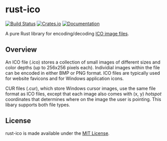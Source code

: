 # rust-ico

[![Build Status](https://github.com/mdsteele/rust-ico/actions/workflows/tests.yml/badge.svg)](https://github.com/mdsteele/rust-ico/actions/workflows/tests.yml)
[![Crates.io](https://img.shields.io/crates/v/ico.svg)](https://crates.io/crates/ico)
[![Documentation](https://docs.rs/ico/badge.svg)](https://docs.rs/ico)

A pure Rust library for encoding/decoding
[ICO image files](https://en.wikipedia.org/wiki/ICO_%28file_format%29).

## Overview

An ICO file (.ico) stores a collection of small images of different sizes and
color depths (up to 256x256 pixels each).  Individial images within the file
can be encoded in either BMP or PNG format.  ICO files are typically used for
website favicons and for Windows application icons.

CUR files (.cur), which store Windows cursor images, use the same file format
as ICO files, except that each image also comes with (x, y) *hotspot*
coordinates that determines where on the image the user is pointing.  This
libary supports both file types.

## License

rust-ico is made available under the
[MIT License](http://spdx.org/licenses/MIT.html).

